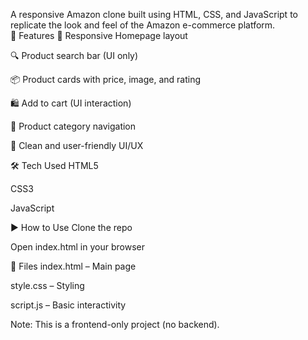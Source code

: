A responsive Amazon clone built using HTML, CSS, and JavaScript to replicate the look and feel of the Amazon e-commerce platform.
\
📌 Features
🧭 Responsive Homepage layout

🔍 Product search bar (UI only)

📦 Product cards with price, image, and rating

🛍️ Add to cart (UI interaction)

📁 Product category navigation

🎨 Clean and user-friendly UI/UX

🛠 Tech Used
HTML5

CSS3

JavaScript

▶️ How to Use
Clone the repo

Open index.html in your browser

📁 Files
index.html – Main page

style.css – Styling

script.js – Basic interactivity

Note: This is a frontend-only project (no backend).
